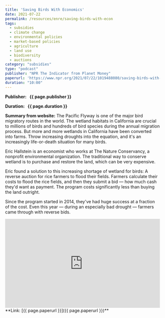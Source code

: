 ```yaml
---
title: 'Saving Birds With Economics'
date: 2021-07-22
permalink: /resources/enre/saving-birds-with-econ
tags:
  - subsidies
  - climate change
  - environmental policies
  - market-based policies
  - agriculture
  - land use
  - biodiversity
  - auctions
category: "subsidies"
type: "podcast"
publisher: "NPR The Indicator from Planet Money"
paperurl: 'https://www.npr.org/2021/07/22/1019488080/saving-birds-with-economics'
duration: "10:00"
---
```


<!-- Google tag (gtag.js) -->
<script async src="https://www.googletagmanager.com/gtag/js?id=G-Q95WSVMDNZ"></script>
<script>
  window.dataLayer = window.dataLayer || [];
  function gtag(){dataLayer.push(arguments);}
  gtag('js', new Date());

  gtag('config', 'G-Q95WSVMDNZ');
</script>


**<span class="bold-podcast">Publisher: </span>&nbsp;<span class="text-podcast"> {{ page.publisher }}</span>**

**<span class="bold-podcast">Duration: </span>&nbsp;<span class="text-podcast"> {{ page.duration }}</span>**

**<span class="bold-podcast">Summary from website:</span>**
The Pacific Flyway is one of the major bird migratory routes in the world. The wetland habitats in California are crucial to millions of birds and hundreds of bird species during the annual migration process. But more and more wetlands in California have been converted into farms. Throw increasing droughts into the equation, and it's an increasingly life-or-death situation for many birds.

Eric Hallstein is an economist who works at The Nature Conservancy, a nonprofit environmental organization. The traditional way to conserve wetland is to purchase and restore the land, which can be very expensive.

Eric found a solution to this increasing shortage of wetland for birds: A reverse auction for rice farmers to flood their fields. Farmers calculate their costs to flood the rice fields, and then they submit a bid — how much cash they'd want as payment. The program costs significantly less than buying the land outright.

Since the program started in 2014, they've had huge success at a fraction of the cost. Even this year — during an especially bad drought — farmers came through with reverse bids.

<iframe src="https://www.npr.org/player/embed/1019488080/1019494992" width="100%" height="290" frameborder="0" scrolling="no" title="NPR embedded audio player"></iframe>
**<span class="small-podcast">Link:</span>&nbsp;<span class="links-podcast">[{{ page.paperurl }}]({{ page.paperurl }})</span>**